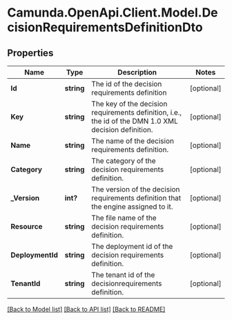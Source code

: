 # Camunda.OpenApi.Client.Model.DecisionRequirementsDefinitionDto

## Properties

Name | Type | Description | Notes
------------ | ------------- | ------------- | -------------
**Id** | **string** | The id of the decision requirements definition | [optional] 
**Key** | **string** | The key of the decision requirements definition, i.e., the id of the DMN 1.0 XML decision definition. | [optional] 
**Name** | **string** | The name of the decision requirements definition. | [optional] 
**Category** | **string** | The category of the decision requirements definition. | [optional] 
**_Version** | **int?** | The version of the decision requirements definition that the engine assigned to it. | [optional] 
**Resource** | **string** | The file name of the decision requirements definition. | [optional] 
**DeploymentId** | **string** | The deployment id of the decision requirements definition. | [optional] 
**TenantId** | **string** | The tenant id of the decisionrequirements definition. | [optional] 

[[Back to Model list]](../README.md#documentation-for-models) [[Back to API list]](../README.md#documentation-for-api-endpoints) [[Back to README]](../README.md)

